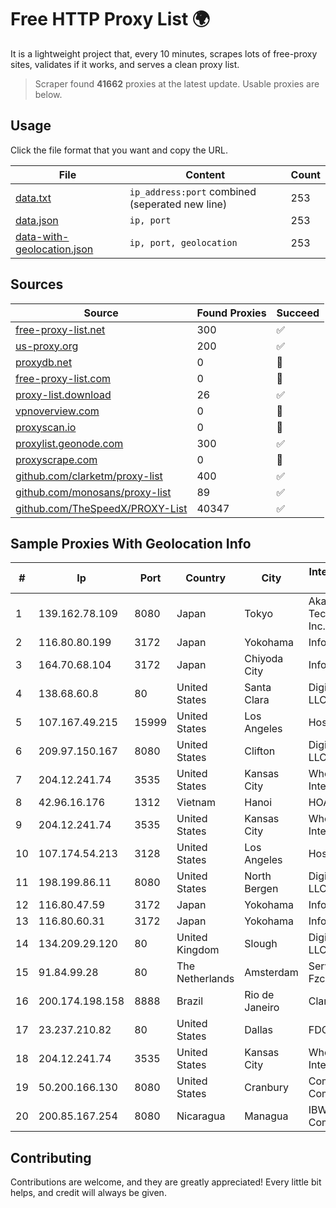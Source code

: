 
# Free HTTP Proxy List 🌍

It is a lightweight project that, every 10 minutes, scrapes lots of free-proxy sites, validates if it works, and serves a clean proxy list.


> Scraper found **41662** proxies at the latest update. Usable proxies are below.

## Usage

Click the file format that you want and copy the URL.


|File|Content|Count|
|----|-------|-----|
|[data.txt](https://raw.githubusercontent.com/themiralay/Proxy-List-World/master/data.txt)|`ip_address:port` combined (seperated new line)|253|
|[data.json](https://raw.githubusercontent.com/themiralay/Proxy-List-World/master/data.json)|`ip, port`|253|
|[data-with-geolocation.json](https://raw.githubusercontent.com/themiralay/Proxy-List-World/master/data-with-geolocation.json)|`ip, port, geolocation`|253|

## Sources

|Source|Found Proxies|Succeed|
|------|-------------|-------|
|[free-proxy-list.net](https://free-proxy-list.net)|300|✅|
|[us-proxy.org](https://www.us-proxy.org)|200|✅|
|[proxydb.net](http://proxydb.net)|0|🚫|
|[free-proxy-list.com](https://free-proxy-list.com/?page=&port=&type%5B%5D=http&type%5B%5D=https&up_time=0&search=Search)|0|🚫|
|[proxy-list.download](https://www.proxy-list.download/HTTP)|26|✅|
|[vpnoverview.com](https://vpnoverview.com/privacy/anonymous-browsing/free-proxy-servers)|0|🚫|
|[proxyscan.io](https://www.proxyscan.io)|0|🚫|
|[proxylist.geonode.com](https://proxylist.geonode.com/api/proxy-list?limit=300&page=1&sort_by=lastChecked&sort_type=desc&protocols=http,https)|300|✅|
|[proxyscrape.com](https://api.proxyscrape.com/v2/?request=displayproxies&protocol=http&timeout=10000&country=all&ssl=all&anonymity=all)|0|🚫|
|[github.com/clarketm/proxy-list](https://raw.githubusercontent.com/clarketm/proxy-list/master/proxy-list-raw.txt)|400|✅|
|[github.com/monosans/proxy-list](https://raw.githubusercontent.com/monosans/proxy-list/main/proxies/http.txt)|89|✅|
|[github.com/TheSpeedX/PROXY-List](https://raw.githubusercontent.com/TheSpeedX/PROXY-List/master/http.txt)|40347|✅|


## Sample Proxies With Geolocation Info

|#|Ip|Port|Country|City|Internet Service Provider|
|-|--|----|-------|----|-------------------------|
|1|139.162.78.109|8080|Japan|Tokyo|Akamai Technologies, Inc.|
|2|116.80.80.199|3172|Japan|Yokohama|InfoSphere|
|3|164.70.68.104|3172|Japan|Chiyoda City|InfoSphere|
|4|138.68.60.8|80|United States|Santa Clara|DigitalOcean, LLC|
|5|107.167.49.215|15999|United States|Los Angeles|HostPapa|
|6|209.97.150.167|8080|United States|Clifton|DigitalOcean, LLC|
|7|204.12.241.74|3535|United States|Kansas City|WholeSale Internet|
|8|42.96.16.176|1312|Vietnam|Hanoi|HOALAC-VNNIC|
|9|204.12.241.74|3535|United States|Kansas City|WholeSale Internet|
|10|107.174.54.213|3128|United States|Los Angeles|HostPapa|
|11|198.199.86.11|8080|United States|North Bergen|DigitalOcean, LLC|
|12|116.80.47.59|3172|Japan|Yokohama|InfoSphere|
|13|116.80.60.31|3172|Japan|Yokohama|InfoSphere|
|14|134.209.29.120|80|United Kingdom|Slough|DigitalOcean, LLC|
|15|91.84.99.28|80|The Netherlands|Amsterdam|Servers Tech Fzco|
|16|200.174.198.158|8888|Brazil|Rio de Janeiro|Claro S.A.|
|17|23.237.210.82|80|United States|Dallas|FDCservers.net|
|18|204.12.241.74|3535|United States|Kansas City|WholeSale Internet|
|19|50.200.166.130|8080|United States|Cranbury|Comcast Cable Communications|
|20|200.85.167.254|8080|Nicaragua|Managua|IBW Communications|



## Contributing

Contributions are welcome, and they are greatly appreciated! Every
little bit helps, and credit will always be given.

